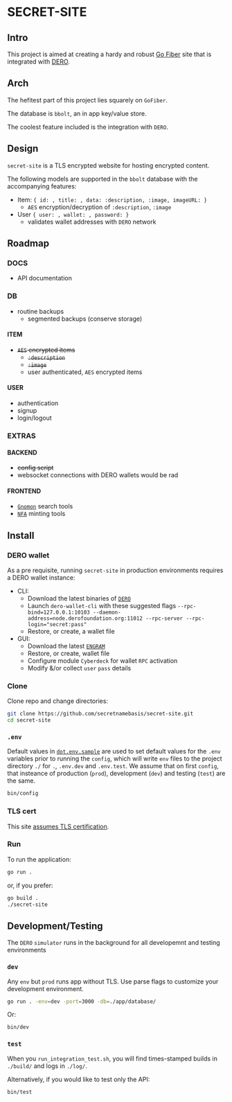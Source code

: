 # SECRET-SITE
## Intro
This project is aimed at creating a hardy and robust [Go Fiber](https://gofiber.io/) site that is integrated with [DERO](https://dero.io).
## Arch
The hefitest part of this project lies squarely on `GoFiber`.

The database is `bbolt`, an in app key/value store. 

The coolest feature included is the integration with `DERO`.
## Design
`secret-site` is a TLS encrypted website for hosting encrypted content. 

The following models are supported in the `bbolt` database with the accompanying features: 
- Item: `{ id: , title: , data: :description, :image, imageURL: }`
    - `AES` encryption/decryption of `:description`, `:image`
- User `{ user: , wallet: , password: }`
    - validates wallet addresses with `DERO` network
## Roadmap
### DOCS
- API documentation 
### DB
- routine backups
    - segmented backups (conserve storage)
#### ITEM
- ~~`AES` encrypted items~~
    - ~~`:description`~~
    - ~~`:image`~~
    - user authenticated, `AES` encrypted items
#### USER
- authentication
- signup
- login/logout
### EXTRAS
#### BACKEND
- ~~config script~~
- websocket connections with DERO wallets would be rad 
#### FRONTEND
- [`Gnomon`](https://github.com/civilware/Gnomon) search tools
- [`NFA`](https://github.com/civilware/artificer-nfa-standard) minting tools
## Install
### DERO wallet
As a pre requisite, running `secret-site` in production environments requires a DERO wallet instance:
- CLI:
    - Download the latest binaries of [`DERO`](https://github.com/deroproject/derohe/releases/latest/)
    - Launch `dero-wallet-cli` with these suggested flags `--rpc-bind=127.0.0.1:10103 --daemon-address=node.derofoundation.org:11012 --rpc-server --rpc-login="secret:pass"`
    - Restore, or create, a wallet file
- GUI: 
    - Download the latest [`ENGRAM`](https://github.com/DEROFDN/Engram/releases/latest/)
    - Restore, or create, wallet file
    - Configure module `Cyberdeck` for wallet `RPC` activation
    - Modify &/or collect `user` `pass` details
### Clone
Clone repo and change directories:
```sh
git clone https://github.com/secretnamebasis/secret-site.git
cd secret-site
```
### `.env`
Default values in [`dot.env.sample`](https://github.com/secretnamebasis/secret-site/blob/main/dot.env.sample) are used to set default values for the `.env` variables prior to running the `config`, which will write `env` files to the project directory `./` for `.`, `.env.dev` and `.env.test`. We assume that on first `config`, that insteance of production (`prod`), development (`dev`) and testing (`test`) are the same. 
```sh
bin/config
```  
### TLS cert
This site [assumes TLS certification](https://github.com/secretnamebasis/secret-site/blob/cd559806442bad5553464d6fbee86966fec1aa3e/app/site.go#L41).
### Run
To run the application: 
```sh
go run .
``` 
or, if you prefer:  
```sh
go build . 
./secret-site
```
## Development/Testing
The `DERO` `simulator` runs in the background for all developemnt and testing environments

### `dev`
Any `env` but `prod` runs app without TLS. Use parse flags to customize your development environment. 
```sh
go run . -env=dev -port=3000 -db=./app/database/
```
Or:
```sh
bin/dev
```
### `test`
When you `run_integration_test.sh`, you will find times-stamped builds in `./build/` and logs in `./log/`.

Alternatively, if you would like to test only the API:
```sh
bin/test
```
